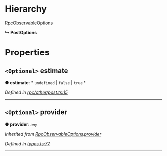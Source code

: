 

# Hierarchy

 [RpcObservableOptions](_types_.rpcobservableoptions.md)

**↳ PostOptions**

# Properties

<a id="estimate"></a>

## `<Optional>` estimate

**● estimate**: * `undefined` &#124; `false` &#124; `true`
*

*Defined in [rpc/other/post.ts:15](https://github.com/paritytech/js-libs/blob/2fb8307/packages/light.js/src/rpc/other/post.ts#L15)*

___
<a id="provider"></a>

## `<Optional>` provider

**● provider**: *`any`*

*Inherited from [RpcObservableOptions](_types_.rpcobservableoptions.md).[provider](_types_.rpcobservableoptions.md#provider)*

*Defined in [types.ts:77](https://github.com/paritytech/js-libs/blob/2fb8307/packages/light.js/src/types.ts#L77)*

___

